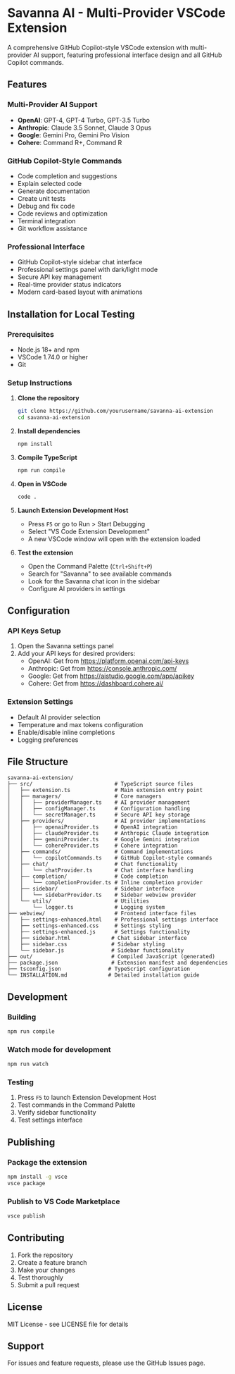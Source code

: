 # Savanna AI - Multi-Provider VSCode Extension

A comprehensive GitHub Copilot-style VSCode extension with multi-provider AI support, featuring professional interface design and all GitHub Copilot commands.

## Features

### Multi-Provider AI Support
- **OpenAI**: GPT-4, GPT-4 Turbo, GPT-3.5 Turbo
- **Anthropic**: Claude 3.5 Sonnet, Claude 3 Opus
- **Google**: Gemini Pro, Gemini Pro Vision
- **Cohere**: Command R+, Command R

### GitHub Copilot-Style Commands
- Code completion and suggestions
- Explain selected code
- Generate documentation
- Create unit tests
- Debug and fix code
- Code reviews and optimization
- Terminal integration
- Git workflow assistance

### Professional Interface
- GitHub Copilot-style sidebar chat interface
- Professional settings panel with dark/light mode
- Secure API key management
- Real-time provider status indicators
- Modern card-based layout with animations

## Installation for Local Testing

### Prerequisites
- Node.js 18+ and npm
- VSCode 1.74.0 or higher
- Git

### Setup Instructions

1. **Clone the repository**
   ```bash
   git clone https://github.com/yourusername/savanna-ai-extension
   cd savanna-ai-extension
   ```

2. **Install dependencies**
   ```bash
   npm install
   ```

3. **Compile TypeScript**
   ```bash
   npm run compile
   ```

4. **Open in VSCode**
   ```bash
   code .
   ```

5. **Launch Extension Development Host**
   - Press `F5` or go to Run > Start Debugging
   - Select "VS Code Extension Development"
   - A new VSCode window will open with the extension loaded

6. **Test the extension**
   - Open the Command Palette (`Ctrl+Shift+P`)
   - Search for "Savanna" to see available commands
   - Look for the Savanna chat icon in the sidebar
   - Configure AI providers in settings

## Configuration

### API Keys Setup
1. Open the Savanna settings panel
2. Add your API keys for desired providers:
   - OpenAI: Get from https://platform.openai.com/api-keys
   - Anthropic: Get from https://console.anthropic.com/
   - Google: Get from https://aistudio.google.com/app/apikey
   - Cohere: Get from https://dashboard.cohere.ai/

### Extension Settings
- Default AI provider selection
- Temperature and max tokens configuration
- Enable/disable inline completions
- Logging preferences

## File Structure

```
savanna-ai-extension/
├── src/                          # TypeScript source files
│   ├── extension.ts              # Main extension entry point
│   ├── managers/                 # Core managers
│   │   ├── providerManager.ts    # AI provider management
│   │   ├── configManager.ts      # Configuration handling
│   │   └── secretManager.ts      # Secure API key storage
│   ├── providers/                # AI provider implementations
│   │   ├── openaiProvider.ts     # OpenAI integration
│   │   ├── claudeProvider.ts     # Anthropic Claude integration
│   │   ├── geminiProvider.ts     # Google Gemini integration
│   │   └── cohereProvider.ts     # Cohere integration
│   ├── commands/                 # Command implementations
│   │   └── copilotCommands.ts    # GitHub Copilot-style commands
│   ├── chat/                     # Chat functionality
│   │   └── chatProvider.ts       # Chat interface handling
│   ├── completion/               # Code completion
│   │   └── completionProvider.ts # Inline completion provider
│   ├── sidebar/                  # Sidebar interface
│   │   └── sidebarProvider.ts    # Sidebar webview provider
│   └── utils/                    # Utilities
│       └── logger.ts             # Logging system
├── webview/                      # Frontend interface files
│   ├── settings-enhanced.html    # Professional settings interface
│   ├── settings-enhanced.css     # Settings styling
│   ├── settings-enhanced.js      # Settings functionality
│   ├── sidebar.html             # Chat sidebar interface
│   ├── sidebar.css              # Sidebar styling
│   └── sidebar.js               # Sidebar functionality
├── out/                         # Compiled JavaScript (generated)
├── package.json                 # Extension manifest and dependencies
├── tsconfig.json               # TypeScript configuration
└── INSTALLATION.md             # Detailed installation guide
```

## Development

### Building
```bash
npm run compile
```

### Watch mode for development
```bash
npm run watch
```

### Testing
1. Press `F5` to launch Extension Development Host
2. Test commands in the Command Palette
3. Verify sidebar functionality
4. Test settings interface

## Publishing

### Package the extension
```bash
npm install -g vsce
vsce package
```

### Publish to VS Code Marketplace
```bash
vsce publish
```

## Contributing

1. Fork the repository
2. Create a feature branch
3. Make your changes
4. Test thoroughly
5. Submit a pull request

## License

MIT License - see LICENSE file for details

## Support

For issues and feature requests, please use the GitHub Issues page.